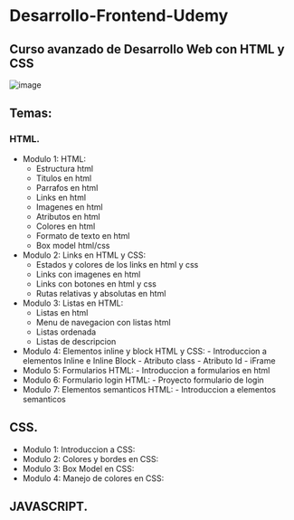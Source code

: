 # Desarrollo-Frontend-Udemy
## Curso avanzado de Desarrollo Web con HTML y CSS
![image](https://user-images.githubusercontent.com/78452543/217433314-cf173afd-4cf0-42bc-a507-2afa02637e0d.png)

## Temas:
### HTML.
  + Modulo 1: HTML:
    - Estructura html
    - Titulos en html
    - Parrafos en html
    - Links en html
    - Imagenes en html
    - Atributos en html
    - Colores en html
    - Formato de texto en html
    - Box model html/css
  + Modulo 2: Links en HTML y CSS:
    - Estados y colores de los links en html y css
    - Links con imagenes en html
    - Links con botones en html y css
    - Rutas relativas y absolutas en html
  + Modulo 3: Listas en HTML:
    - Listas en html
    - Menu de navegacion con listas html
    - Listas ordenada
    - Listas de descripcion
   + Modulo 4: Elementos inline y block HTML y CSS:
    - Introduccion a elementos Inline e Inline Block
    - Atributo class
    - Atributo Id
    - iFrame
   + Modulo 5: Formularios HTML:
    - Introduccion a formularios en html
   + Modulo 6: Formulario login HTML:
    - Proyecto formulario de login
   + Modulo 7: Elementos semanticos HTML:
    - Introduccion a elementos semanticos
## CSS.
  + Modulo 1: Introduccion a CSS:
  + Modulo 2: Colores y bordes en CSS:
  + Modulo 3: Box Model en CSS:
  + Modulo 4: Manejo de colores en CSS:
## JAVASCRIPT.

